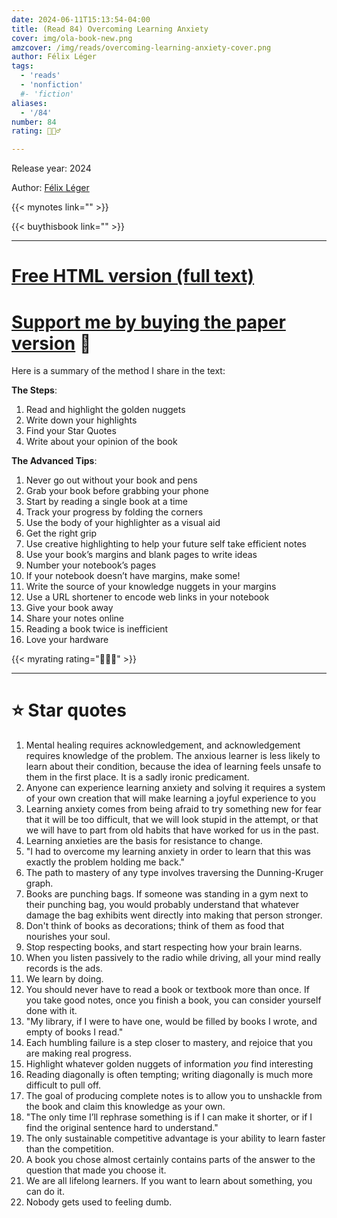 ```yaml
---
date: 2024-06-11T15:13:54-04:00
title: (Read 84) Overcoming Learning Anxiety
cover: img/ola-book-new.png
amzcover: /img/reads/overcoming-learning-anxiety-cover.png
author: Félix Léger
tags:
  - 'reads'
  - 'nonfiction'
  #- 'fiction'
aliases:
  - '/84'
number: 84
rating: 🙋🏻‍♂️

---
```


Release year: 2024

Author: [Félix Léger](https://felixleger.com)

{{< mynotes link="" >}}

{{< buythisbook link="" >}}

---

# [Free HTML version (full text)](/overcoming-learning-anxiety)
# [Support me by buying the paper version](https://felx.cc/ola-store) :pray:

Here is a summary of the method I share in the text:

**The Steps**:
1. Read and highlight the golden nuggets
1. Write down your highlights
1. Find your Star Quotes
1. Write about your opinion of the book


**The Advanced Tips**:

1. Never go out without your book and pens
1. Grab your book before grabbing your phone
1. Start by reading a single book at a time
1. Track your progress by folding the corners
1. Use the body of your highlighter as a visual aid
1. Get the right grip
1. Use creative highlighting to help your future self take efficient notes
1. Use your book’s margins and blank pages to write ideas
1. Number your notebook’s pages
1. If your notebook doesn’t have margins, make some!
1. Write the source of your knowledge nuggets in your margins
1. Use a URL shortener to encode web links in your notebook
1. Give your book away
1. Share your notes online
1. Reading a book twice is inefficient
1. Love your hardware


{{< myrating rating="🙋🏻‍♂️" >}}

---

# :star: Star quotes

1. Mental healing requires acknowledgement, and acknowledgement requires knowledge of the problem. The anxious learner is less likely to learn about their condition, because the idea of learning feels unsafe to them in the first place. It is a sadly ironic predicament.
1. Anyone can experience learning anxiety and solving it requires a system of your own creation that will make learning a joyful experience to you
1. Learning anxiety comes from being afraid to try something new for fear that it will be too difficult, that we will look stupid in the attempt, or that we will have to part from old habits that have worked for us in the past.
1. Learning anxieties are the basis for resistance to change.
1. "I had to overcome my learning anxiety in order to learn that this
   was exactly the problem holding me back."
1. The path to mastery of any type involves traversing the
   Dunning-Kruger graph.
1. Books are punching bags. If someone was standing in a gym next to their punching bag, you would probably understand that whatever damage the bag exhibits went directly into making that person stronger.
1. Don't think of books as decorations; think of them as food that
   nourishes your soul.
1. Stop respecting books, and start respecting how your brain learns.
1. When you listen passively to the radio while driving, all your mind
   really records is the ads.
1. We learn by doing.
1. You should never have to read a book or textbook more than once. If you take good notes, once you finish a book, you can consider yourself done with it.
1. "My library, if I were to have one, would be filled by books I wrote, and empty of books I read."
1. Each humbling failure is a step closer to mastery, and rejoice that you are making real progress.
1. Highlight whatever golden nuggets of information *you* find interesting
1. Reading diagonally is often tempting; writing diagonally is much more difficult to pull off.
1. The goal of producing complete notes is to allow you to unshackle from the book and claim this knowledge as your own.
1. "The only time I’ll rephrase something is if I can make it shorter,
   or if I find the original sentence hard to understand."
1. The only sustainable competitive advantage is your ability to learn faster than the competition.
1. A book you chose almost certainly contains parts of the answer to the question that made you choose it.
1. We are all lifelong learners. If you want to learn about something, you can do it.
1. Nobody gets used to feeling dumb.
